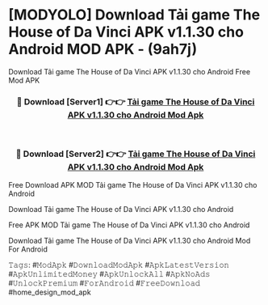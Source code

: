 # [MODYOLO] Download Tải game The House of Da Vinci APK v1.1.30 cho Android MOD APK - (9ah7j)
Download Tải game The House of Da Vinci APK v1.1.30 cho Android Free Mod APK

<div align="center">
<h3>🔴 Download [Server1] 👉👉 <a href="https://apk-comot.site?title=Tải_game_The_House_of_Da_Vinci_APK_v1.1.30_cho_Android">Tải game The House of Da Vinci APK v1.1.30 cho Android Mod Apk</a></h3><br>

<h3>🔴 Download [Server2] 👉👉 <a href="https://apk-comot.site?title=Tải_game_The_House_of_Da_Vinci_APK_v1.1.30_cho_Android">Tải game The House of Da Vinci APK v1.1.30 cho Android Mod Apk</a></h3>
</div>


Free Download APK MOD Tải game The House of Da Vinci APK v1.1.30 cho Android

Download Tải game The House of Da Vinci APK v1.1.30 cho Android 

Free APK MOD Tải game The House of Da Vinci APK v1.1.30 cho Android 

Download Tải game The House of Da Vinci APK v1.1.30 cho Android Mod For Android

𝚃𝚊𝚐𝚜: #𝙼𝚘𝚍𝙰𝚙𝚔 #𝙳𝚘𝚠𝚗𝚕𝚘𝚊𝚍𝙼𝚘𝚍𝙰𝚙𝚔 #𝙰𝚙𝚔𝙻𝚊𝚝𝚎𝚜𝚝𝚅𝚎𝚛𝚜𝚒𝚘𝚗 #𝙰𝚙𝚔𝚄𝚗𝚕𝚒𝚖𝚒𝚝𝚎𝚍𝙼𝚘𝚗𝚎𝚢 #𝙰𝚙𝚔𝚄𝚗𝚕𝚘𝚌𝚔𝙰𝚕𝚕 #𝙰𝚙𝚔𝙽𝚘𝙰𝚍𝚜 #𝚄𝚗𝚕𝚘𝚌𝚔𝙿𝚛𝚎𝚖𝚒𝚞𝚖 #𝙵𝚘𝚛𝙰𝚗𝚍𝚛𝚘𝚒𝚍 #𝙵𝚛𝚎𝚎𝙳𝚘𝚠𝚗𝚕𝚘𝚊𝚍 #home_design_mod_apk